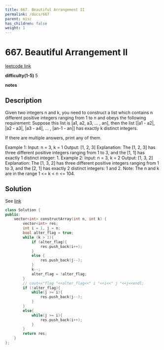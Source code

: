 ```yaml
---
title: 667. Beautiful Arrangement II
permalink: /docs/667
parent: misc
has_children: false
weight: 1
---
```

# 667. Beautiful Arrangement II
[leetcode link](https://leetcode.com/problems/beautiful-arrangement-ii/)

**difficulty(1-5)** 
5

**notes** 


## Description
Given two integers n and k, you need to construct a list which contains n different positive integers ranging from 1 to n and obeys the following requirement:
Suppose this list is [a1, a2, a3, ... , an], then the list [|a1 - a2|, |a2 - a3|, |a3 - a4|, ... , |an-1 - an|] has exactly k distinct integers.

If there are multiple answers, print any of them.

Example 1:
Input: n = 3, k = 1
Output: [1, 2, 3]
Explanation: The [1, 2, 3] has three different positive integers ranging from 1 to 3, and the [1, 1] has exactly 1 distinct integer: 1.
Example 2:
Input: n = 3, k = 2
Output: [1, 3, 2]
Explanation: The [1, 3, 2] has three different positive integers ranging from 1 to 3, and the [2, 1] has exactly 2 distinct integers: 1 and 2.
Note:
The n and k are in the range 1 <= k < n <= 104.
## Solution

See [link](https://leetcode.com/problems/beautiful-arrangement-ii/discuss/106948/C%2B%2B-Java-Clean-Code-4-liner)

```c++
class Solution {
public:
    vector<int> constructArray(int n, int k) {
        vector<int> res;
        int i = 1, j = n; 
        bool alter_flag = true;
        while (k > 1){
            if (alter_flag){
                res.push_back(i++);
            }
            else {
                res.push_back(j--);
            }
            k--;
            alter_flag = !alter_flag;
        }
        // cout<<"flag "<<alter_flag<<" i "<<i<<" j "<<j<<endl;
        if (!alter_flag){
            while(j >= i){
                res.push_back(j--);
            }
        }
        else{
            while(j >= i){
                res.push_back(i++);
            }
        }
        return res;
    }
};
``` 

<!-- 
Default label
{: .label }

Blue label
{: .label .label-blue }

Stable
{: .label .label-green }

New release
{: .label .label-purple }

Coming soon
{: .label .label-yellow }

Deprecated
{: .label .label-red } -->

